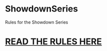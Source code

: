 # ShowdownSeries
Rules for the Showdown Series

# [READ THE RULES HERE](https://github.com/rafee54/ShowdownSeries/blob/master/RULES.md)
